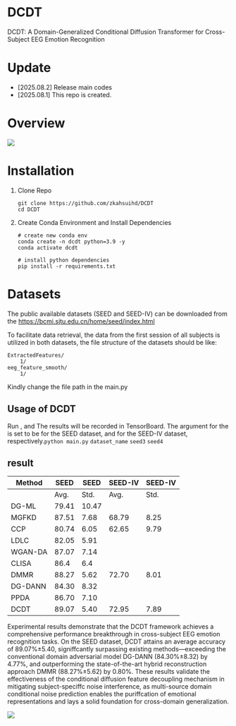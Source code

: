 # DCDT

DCDT: A Domain-Generalized Conditional Diffusion Transformer for Cross-Subject EEG Emotion Recognition



# Update

- [2025.08.2] Release main codes
- [2025.08.1] This repo is created.



# Overview

![](C:\Users\ck\Desktop\images\frame.png)



# Installation

1. Clone Repo

   ```
   git clone https://github.com/zkahsuihd/DCDT
   cd DCDT
   ```

2. Create Conda Environment and Install Dependencies

   ```
   # create new conda env
   conda create -n dcdt python=3.9 -y
   conda activate dcdt
   
   # install python dependencies
   pip install -r requirements.txt
   ```





# Datasets

The public available datasets (SEED and SEED-IV) can be downloaded from the https://bcmi.sjtu.edu.cn/home/seed/index.html

To facilitate data retrieval, the data from the first session of all subjects is utilized in both datasets, the file structure of the datasets should be like:

```
ExtractedFeatures/
    1/
eeg_feature_smooth/
    1/
```

Kindly change the file path in the main.py



## Usage of DCDT

Run , and The results will be recorded in TensorBoard. The argument for the is set to be for the SEED dataset, and for the SEED-IV dataset, respectively.`python main.py` `dataset_name` `seed3` `seed4` 



## result

| Method  | SEED  | SEED  | SEED-IV | SEED-IV |
| ------- | ----- | ----- | ------- | ------- |
|         | Avg.  | Std.  | Avg.    | Std.    |
| DG-ML   | 79.41 | 10.47 |         |         |
| MGFKD   | 87.51 | 7.68  | 68.79   | 8.25    |
| CCP     | 80.74 | 6.05  | 62.65   | 9.79    |
| LDLC    | 82.05 | 5.91  |         |         |
| WGAN-DA | 87.07 | 7.14  |         |         |
| CLISA   | 86.4  | 6.4   |         |         |
| DMMR    | 88.27 | 5.62  | 72.70   | 8.01    |
| DG-DANN | 84.30 | 8.32  |         |         |
| PPDA    | 86.70 | 7.10  |         |         |
| DCDT    | 89.07 | 5.40  | 72.95   | 7.89    |

Experimental results demonstrate that the DCDT framework achieves a comprehensive performance breakthrough in cross-subject EEG emotion recognition tasks. On the SEED dataset, DCDT attains an average accuracy of 89.07%±5.40, signiffcantly surpassing existing methods—exceeding the conventional domain adversarial model DG-DANN (84.30%±8.32) by 4.77%, and outperforming the state-of-the-art hybrid reconstruction approach DMMR (88.27%±5.62) by 0.80%. These results validate the effectiveness of the conditional diffusion feature decoupling mechanism in mitigating subject-speciffc noise interference, as multi-source domain conditional noise prediction enables the puriffcation of emotional representations and lays a solid foundation for cross-domain generalization.



![](C:\Users\ck\Desktop\images\model_accuracy_comparison.png)

